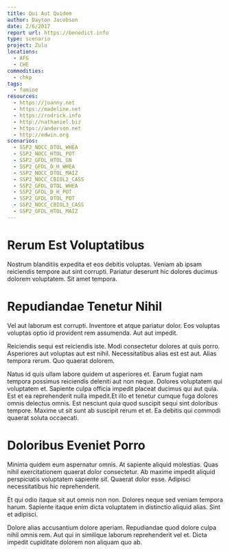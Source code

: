 ```yaml
---
title: Qui Aut Quidem
author: Dayton Jacobson
date: 2/6/2017
report url: https://benedict.info
type: scenario
project: Zulu
locations:
  - AFG
  - CHE
commodities:
  - chkp
tags:
  - famine
resources:
  - https://joanny.net
  - https://madeline.net
  - https://rodrick.info
  - http://nathaniel.biz
  - https://anderson.net
  - http://edwin.org
scenarios:
  - SSP2_NOCC_DTOL_WHEA
  - SSP2_NOCC_HTOL_POT
  - SSP2_GFDL_HTOL_GN
  - SSP2_GFDL_D_H_WHEA
  - SSP2_NOCC_DTOL_MAIZ
  - SSP2_NOCC_CBIOL2_CASS
  - SSP2_GFDL_DTOL_WHEA
  - SSP2_GFDL_D_H_POT
  - SSP2_GFDL_DTOL_POT
  - SSP2_NOCC_CBIOL3_CASS
  - SSP2_GFDL_HTOL_MAIZ
---
```

# Rerum Est Voluptatibus
Nostrum blanditiis expedita et eos debitis voluptas. Veniam ab ipsam reiciendis tempore aut sint corrupti. Pariatur deserunt hic dolores ducimus dolorem voluptatem. Sit amet tempora.

# Repudiandae Tenetur Nihil
Vel aut laborum est corrupti. Inventore et atque pariatur dolor. Eos voluptas voluptas optio id provident rem assumenda. Aut aut impedit.
 Reiciendis sequi est reiciendis iste. Modi consectetur dolores at quis porro. Asperiores aut voluptas aut est nihil. Necessitatibus alias est est aut. Alias tempora rerum. Quo quaerat dolorem.
 Natus id quis ullam labore quidem ut asperiores et. Earum fugiat nam tempora possimus reiciendis deleniti aut non neque. Dolores voluptatem qui voluptatem et. Sapiente culpa officia impedit placeat ducimus qui aut quia. Est et ea reprehenderit nulla impedit.Et illo et tenetur cumque fuga dolores omnis delectus omnis. Est nesciunt quia quod suscipit sequi sint doloribus tempore. Maxime ut sit sunt ab suscipit rerum et et. Ea debitis qui commodi quaerat soluta occaecati.

# Doloribus Eveniet Porro
Minima quidem eum aspernatur omnis. At sapiente aliquid molestias. Quas nihil exercitationem quaerat dolor consectetur. Ab maxime impedit aliquid perspiciatis voluptatem sapiente sit. Quaerat dolor esse. Adipisci necessitatibus hic reprehenderit.
 Et qui odio itaque sit aut omnis non non. Dolores neque sed veniam tempora harum. Sapiente itaque enim dicta voluptatem in distinctio aliquid alias. Sint et adipisci.
 Dolore alias accusantium dolore aperiam. Repudiandae quod dolore culpa nihil omnis rem. Aut qui in similique laborum reprehenderit vel et. Dicta impedit cupiditate dolorem non aliquam quo ab.
